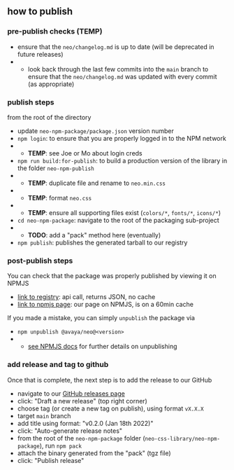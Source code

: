 ## how to publish

### pre-publish checks (TEMP)

- ensure that the `neo/changelog.md` is up to date (will be deprecated in future releases)
- - look back through the last few commits into the `main` branch to ensure that the `neo/changelog.md` was updated with every commit (as appropriate)

### publish steps

from the root of the directory

- update `neo-npm-package/package.json` version number
- `npm login`: to ensure that you are properly logged in to the NPM network
- - **TEMP**: see Joe or Mo about login creds
- `npm run build:for-publish`: to build a production version of the library in the folder `neo-npm-publish`
- - **TEMP**: duplicate file and rename to `neo.min.css`
- - **TEMP**: format `neo.css`
- - **TEMP**: ensure all supporting files exist (`colors/*`, `fonts/*`, `icons/*`)
- `cd neo-npm-package`: navigate to the root of the packaging sub-project
- - **TODO**: add a "pack" method here (eventually)
- `npm publish`: publishes the generated tarball to our registry

### post-publish steps

You can check that the package was properly published by viewing it on NPMJS
- [link to registry](https://registry.npmjs.org/@avaya%2fneo): api call, returns JSON, no cache
- [link to npmjs page](https://www.npmjs.com/package/@avaya/neo): our page on NPMJS, is on a 60min cache

If you made a mistake, you can simply `unpublish` the package via
- `npm unpublish @avaya/neo@<version>`
- - [see NPMJS docs](https://docs.npmjs.com/cli/v8/commands/npm-unpublish) for further details on unpublishing

### add release and tag to github

Once that is complete, the next step is to add the release to our GitHub
- navigate to our [GitHub releases page](https://github.com/avaya-dux/neo-css-library/releases)
- click: "Draft a new release" (top right corner)
- choose tag (or create a new tag on publish), using format `vX.X.X`
- target `main` branch
- add title using format: "v0.2.0 (Jan 18th 2022)"
- click: "Auto-generate release notes"
- from the root of the `neo-npm-package` folder (`neo-css-library/neo-npm-package`), run `npm pack`
- attach the binary generated from the "pack" (tgz file)
- click: "Publish release"
